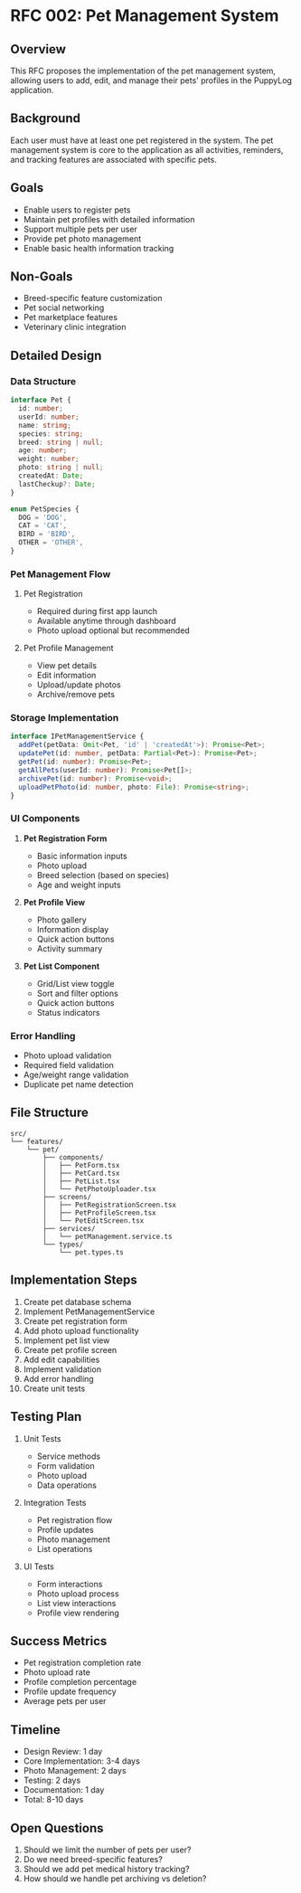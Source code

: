 # RFC 002: Pet Management System

## Overview

This RFC proposes the implementation of the pet management system, allowing users to add, edit, and manage their pets' profiles in the PuppyLog application.

## Background

Each user must have at least one pet registered in the system. The pet management system is core to the application as all activities, reminders, and tracking features are associated with specific pets.

## Goals

- Enable users to register pets
- Maintain pet profiles with detailed information
- Support multiple pets per user
- Provide pet photo management
- Enable basic health information tracking

## Non-Goals

- Breed-specific feature customization
- Pet social networking
- Pet marketplace features
- Veterinary clinic integration

## Detailed Design

### Data Structure

```typescript
interface Pet {
  id: number;
  userId: number;
  name: string;
  species: string;
  breed: string | null;
  age: number;
  weight: number;
  photo: string | null;
  createdAt: Date;
  lastCheckup?: Date;
}

enum PetSpecies {
  DOG = 'DOG',
  CAT = 'CAT',
  BIRD = 'BIRD',
  OTHER = 'OTHER',
}
```

### Pet Management Flow

1. Pet Registration

   - Required during first app launch
   - Available anytime through dashboard
   - Photo upload optional but recommended

2. Pet Profile Management
   - View pet details
   - Edit information
   - Upload/update photos
   - Archive/remove pets

### Storage Implementation

```typescript
interface IPetManagementService {
  addPet(petData: Omit<Pet, 'id' | 'createdAt'>): Promise<Pet>;
  updatePet(id: number, petData: Partial<Pet>): Promise<Pet>;
  getPet(id: number): Promise<Pet>;
  getAllPets(userId: number): Promise<Pet[]>;
  archivePet(id: number): Promise<void>;
  uploadPetPhoto(id: number, photo: File): Promise<string>;
}
```

### UI Components

1. **Pet Registration Form**

   - Basic information inputs
   - Photo upload
   - Breed selection (based on species)
   - Age and weight inputs

2. **Pet Profile View**

   - Photo gallery
   - Information display
   - Quick action buttons
   - Activity summary

3. **Pet List Component**
   - Grid/List view toggle
   - Sort and filter options
   - Quick action buttons
   - Status indicators

### Error Handling

- Photo upload validation
- Required field validation
- Age/weight range validation
- Duplicate pet name detection

## File Structure

```
src/
└── features/
    └── pet/
        ├── components/
        │   ├── PetForm.tsx
        │   ├── PetCard.tsx
        │   ├── PetList.tsx
        │   └── PetPhotoUploader.tsx
        ├── screens/
        │   ├── PetRegistrationScreen.tsx
        │   ├── PetProfileScreen.tsx
        │   └── PetEditScreen.tsx
        ├── services/
        │   └── petManagement.service.ts
        └── types/
            └── pet.types.ts
```

## Implementation Steps

1. Create pet database schema
2. Implement PetManagementService
3. Create pet registration form
4. Add photo upload functionality
5. Implement pet list view
6. Create pet profile screen
7. Add edit capabilities
8. Implement validation
9. Add error handling
10. Create unit tests

## Testing Plan

1. Unit Tests

   - Service methods
   - Form validation
   - Photo upload
   - Data operations

2. Integration Tests

   - Pet registration flow
   - Profile updates
   - Photo management
   - List operations

3. UI Tests
   - Form interactions
   - Photo upload process
   - List view interactions
   - Profile view rendering

## Success Metrics

- Pet registration completion rate
- Photo upload rate
- Profile completion percentage
- Profile update frequency
- Average pets per user

## Timeline

- Design Review: 1 day
- Core Implementation: 3-4 days
- Photo Management: 2 days
- Testing: 2 days
- Documentation: 1 day
- Total: 8-10 days

## Open Questions

1. Should we limit the number of pets per user?
2. Do we need breed-specific features?
3. Should we add pet medical history tracking?
4. How should we handle pet archiving vs deletion?
